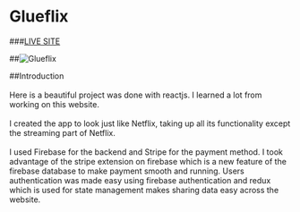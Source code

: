 # Glueflix

###[LIVE SITE](https://glueflix-68809.web.app/)

##![Glueflix](https://i.postimg.cc/rFw4q98V/netflix-react-clone.png)

##Introduction <br/><br/>
Here is a beautiful project was done with reactjs. I learned a lot from working on this website. <br/><br/>
I created the app to look just like Netflix, taking up all its functionality except the streaming part of Netflix.<br/><br/>
I used Firebase for the backend and Stripe for the payment method. I took advantage of the stripe extension on firebase which is a new feature of the firebase database to make payment smooth and running. Users authentication was made easy using firebase authentication and redux which is used for state management makes sharing data easy across the website.
